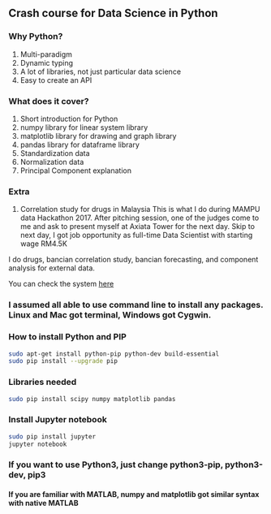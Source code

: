 ## Crash course for Data Science in Python

### Why Python?
1. Multi-paradigm
2. Dynamic typing
3. A lot of libraries, not just particular data science
4. Easy to create an API

### What does it cover?
1. Short introduction for Python
2. numpy library for linear system library
3. matplotlib library for drawing and graph library
4. pandas library for dataframe library
5. Standardization data
6. Normalization data
7. Principal Component explanation

### Extra
1. Correlation study for drugs in Malaysia
This is what I do during MAMPU data Hackathon 2017. After pitching session, one of the judges come to me and ask to present myself at Axiata Tower for the next day. Skip to next day, I got job opportunity as full-time Data Scientist with starting wage RM4.5K

I do drugs, bancian correlation study, bancian forecasting, and component analysis for external data.

You can check the system [here](www.huseinhouse.com/mampu)

### I assumed all able to use command line to install any packages. Linux and Mac got terminal, Windows got Cygwin.

### How to install Python and PIP
```bash
sudo apt-get install python-pip python-dev build-essential
sudo pip install --upgrade pip
```

### Libraries needed
```bash
sudo pip install scipy numpy matplotlib pandas
```

### Install Jupyter notebook
```bash
sudo pip install jupyter
jupyter notebook
```

### If you want to use Python3, just change python3-pip, python3-dev, pip3
#### If you are familiar with MATLAB, numpy and matplotlib got similar syntax with native MATLAB
